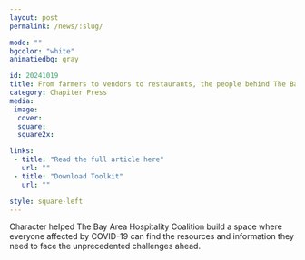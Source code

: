 ```yaml
---
layout: post
permalink: /news/:slug/

mode: ""
bgcolor: "white"
animatiedbg: gray

id: 20241019
title: From farmers to vendors to restaurants, the people behind The Bay’s hospitality industry make it world-class.
category: Chapiter Press
media:
 image:
  cover: 
  square: 
  square2x: 

links:
 - title: "Read the full article here"
   url: ""
 - title: "Download Toolkit"
   url: ""

style: square-left
---
```


Character helped The Bay Area Hospitality Coalition build a space where everyone affected by COVID-19 can find the resources and information they need to face the unprecedented challenges ahead.
